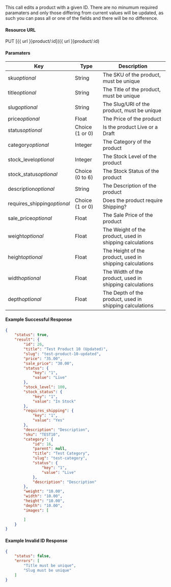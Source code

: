 <!--
@title PUT product/:id
@author Moltin Ltd
@description Updates a product with the given ID
@order 3.2

@sidebar 1
@family Product
@rate No
@auth Yes
@format JSON
@http PUT
@version beta
-->
This call edits a product with a given ID. There are no minumum required paramaters and only those differing from current values will be updated, as such you can pass all or one of the fields and there will be no difference.

#### Resource URL
PUT [{{ url }}product/:id]({{ url }}product/:id)


#### Paramaters
Key | Type | Description
--- | ---- | -----------
sku*optional* | String | The SKU of the product, must be unique
title*optional* | String | The Title of the product, must be unique
slug*optional* | String | The Slug/URI of the product, must be unique
price*optional* | Float | The Price of the product
status*optional* | Choice (1 or 0) | Is the product Live or a Draft
category*optional* | Integer | The Category of the product
stock_level*optional* | Integer | The Stock Level of the product
stock_status*optional* | Choice (0 to 6) | The Stock Status of the product
description*optional* | String | The Description of the product
requires_shipping*optional* | Choice (1 or 0) | Does the product require Shipping?
sale_price*optional* | Float | The Sale Price of the product
weight*optional* | Float | The Weight of the product, used in shipping calculations
height*optional* | Float | The Height of the product, used in shipping calculations
width*optional* | Float | The Width of the product, used in shipping calculations
depth*optional* | Float | The Depth of the product, used in shipping calculations

<!--code-->
#### Example Successful Response
``` json
{
    "status": true,
    "result": {
        "id": 26,
        "title": "Test Product 10 (Updated)",
        "slug": "test-product-10-updated",
        "price": "35.00",
        "sale_price": "30.00",
        "status": {
            "key": "1",
            "value": "Live"
        },
        "stock_level": 100,
        "stock_status": {
            "key": "1",
            "value": "In Stock"
        },
        "requires_shipping": {
            "key": "1",
            "value": "Yes"
        },
        "description": "Description",
        "sku": "TEST10",
        "category": {
            "id": 16,
            "parent": null,
            "title": "Test Category",
            "slug": "test-category",
            "status": {
                "key": "1",
                "value": "Live"
            },
            "description": "Description"
        },
        "weight": "10.00",
        "width": "10.00",
        "height": "10.00",
        "depth": "10.00",
        "images": [

        ]
    }
}
```


#### Example Invalid ID Response
``` json
{
    "status": false,
    "errors": [
    	"Title must be unique",
        "Slug must be unique"
    ]
}
```
<!--/code-->